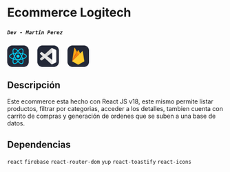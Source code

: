 # Ecommerce Logitech

##### `Dev - Martin Perez`

<div style="display: flex">
  <img src="https://raw.githubusercontent.com/tandpfun/skill-icons/65dea6c4eaca7da319e552c09f4cf5a9a8dab2c8/icons/React-Dark.svg" width="50" style="margin-right: 20px" />

  <img src="https://raw.githubusercontent.com/tandpfun/skill-icons/65dea6c4eaca7da319e552c09f4cf5a9a8dab2c8/icons/VSCode-Dark.svg" width="50" style="margin-right: 20px" />

  <img src="https://raw.githubusercontent.com/tandpfun/skill-icons/65dea6c4eaca7da319e552c09f4cf5a9a8dab2c8/icons/Firebase-Dark.svg" width="50" style="margin-right: 20px" />
</div>

## Descripción

Este ecommerce esta hecho con React JS v18, este mismo permite listar productos, filtrar por categorias, acceder a los detalles, tambien cuenta con carrito de compras y generación de ordenes que se suben a una base de datos.

## Dependencias
`react` `firebase` `react-router-dom` `yup` `react-toastify` `react-icons`
